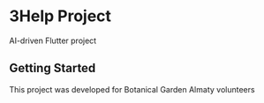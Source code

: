 # 3Help Project

AI-driven Flutter project

## Getting Started

This project was developed for Botanical Garden Almaty volunteers
